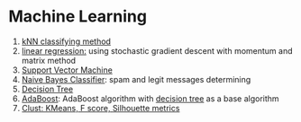 # Machine Learning

1. [kNN classifying method](kNN)
2. [linear regression:](linear-regression) using stochastic gradient descent with momentum and matrix method
3. [Support Vector Machine](support-vector-machine)
4. [Naive Bayes Classifier](naive-bayes-classifier): spam and legit messages determining
5. [Decision Tree](decision-tree)
6. [AdaBoost](adaboost): AdaBoost algorithm with [decision tree](decision-tree) as a base algorithm
7. [Clust: KMeans, F score, Silhouette metrics](clust)
